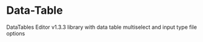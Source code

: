 Data-Table
==========

DataTables Editor v1.3.3 library with data table multiselect and input type file options

